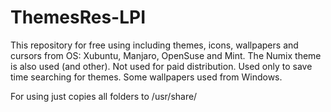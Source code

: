 # ThemesRes-LPI
This repository for free using including themes, icons, wallpapers and cursors from OS: Xubuntu, Manjaro, OpenSuse and Mint. 
The Numix theme is also used (and other). Not used for paid distribution. Used only to save time searching for themes.
Some wallpapers used from Windows.

For using just copies all folders to /usr/share/
